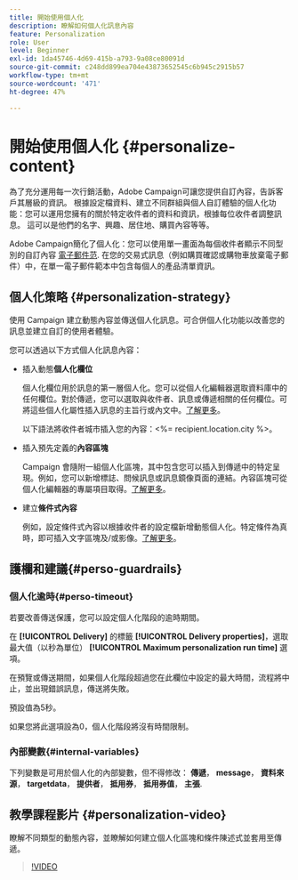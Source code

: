 ```yaml
---
title: 開始使用個人化
description: 瞭解如何個人化訊息內容
feature: Personalization
role: User
level: Beginner
exl-id: 1da45746-4d69-415b-a793-9a08ce80091d
source-git-commit: c248dd899ea704e43873652545c6b945c2915b57
workflow-type: tm+mt
source-wordcount: '471'
ht-degree: 47%

---
```


# 開始使用個人化 {#personalize-content}

為了充分運用每一次行銷活動，Adobe Campaign可讓您提供自訂內容，告訴客戶其層級的資訊。 根據設定檔資料、建立不同群組與個人自訂體驗的個人化功能：您可以運用您擁有的關於特定收件者的資料和資訊，根據每位收件者調整訊息。 這可以是他們的名字、興趣、居住地、購買內容等等。

Adobe Campaign簡化了個人化：您可以使用單一畫面為每個收件者顯示不同型別的自訂內容 [電子郵件范](create-templates.md). 在您的交易式訊息（例如購買確認或購物車放棄電子郵件）中，在單一電子郵件範本中包含每個人的產品清單資訊。


## 個人化策略 {#personalization-strategy}

使用 Campaign 建立動態內容並傳送個人化訊息。可合併個人化功能以改善您的訊息並建立自訂的使用者體驗。

您可以透過以下方式個人化訊息內容：

* 插入動態&#x200B;**個人化欄位**

  個人化欄位用於訊息的第一層個人化。您可以從個人化編輯器選取資料庫中的任何欄位。對於傳遞，您可以選取與收件者、訊息或傳遞相關的任何欄位。可將這些個人化屬性插入訊息的主旨行或內文中。[了解更多](personalization-fields.md)。

  以下語法將收件者城市插入您的內容：&lt;%= recipient.location.city %>。

* 插入預先定義的&#x200B;**內容區塊**

  Campaign 會隨附一組個人化區塊，其中包含您可以插入到傳遞中的特定呈現。例如，您可以新增標誌、問候訊息或訊息鏡像頁面的連結。內容區塊可從個人化編輯器的專屬項目取得。[了解更多](personalization-blocks.md)。

* 建立&#x200B;**條件式內容**

  例如，設定條件式內容以根據收件者的設定檔新增動態個人化。特定條件為真時，即可插入文字區塊及/或影像。[了解更多](conditions.md)。

<!--* Add **personalized offers**
    
    Insert personalized offers in your message content, depending on the recipient location, the current weather, or the last purchase order.
-->


## 護欄和建議{#perso-guardrails}

### 個人化逾時{#perso-timeout}

若要改善傳送保護，您可以設定個人化階段的逾時期間。

在 **[!UICONTROL Delivery]** 的標籤 **[!UICONTROL Delivery properties]**，選取最大值（以秒為單位） **[!UICONTROL Maximum personalization run time]** 選項。

在預覽或傳送期間，如果個人化階段超過您在此欄位中設定的最大時間，流程將中止，並出現錯誤訊息，傳送將失敗。

預設值為5秒。

如果您將此選項設為0，個人化階段將沒有時間限制。


### 內部變數{#internal-variables}

下列變數是可用於個人化的內部變數，但不得修改： **傳遞**， **message**， **資料來源**， **targetdata**， **提供者**， **抵用券**， **抵用券值**， **主張**.


## 教學課程影片 {#personalization-video}

瞭解不同類型的動態內容，並瞭解如何建立個人化區塊和條件陳述式並套用至傳遞。


>[!VIDEO](https://video.tv.adobe.com/v/335734?quality=12)
